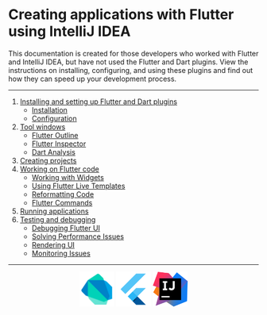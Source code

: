 # Creating applications with Flutter using IntelliJ IDEA

This documentation is created for those developers who worked with Flutter and IntelliJ IDEA, but have not used the Flutter and Dart plugins. View the instructions on installing, configuring, and using these plugins and find out how they can speed up your development process.

---
1. [Installing and setting up Flutter and Dart plugins](https://github.com/straw-wave/draft/blob/master/content/install-and-set-up-plugins.md "")
    * [Installation](https://github.com/straw-wave/draft/blob/master/content/install-and-set-up-plugins.md#plugins-installation)
    * [Configuration](https://github.com/straw-wave/draft/blob/master/content/install-and-set-up-plugins.md#plugins-configuration)
2. [Tool windows](https://github.com/straw-wave/draft/blob/master/content/tool-windows.md "")
    * [Flutter Outline](https://github.com/straw-wave/draft/blob/master/content/tool-windows.md#flutter-outline)
    * [Flutter Inspector](https://github.com/straw-wave/draft/blob/master/content/tool-windows.md#flutter-inspector)
    * [Dart Analysis](https://github.com/straw-wave/draft/blob/master/content/tool-windows.md#dart-analysis)
3. [Creating projects](https://github.com/straw-wave/draft/blob/master/content/creating-projects.md)
4. [Working on Flutter code](https://github.com/straw-wave/draft/blob/master/content/working-on-flutter-code.md "")
    * [Working with Widgets](https://github.com/straw-wave/draft/blob/master/content/working-on-flutter-code.md#flutter-outline)
    * [Using Flutter Live Templates](https://github.com/straw-wave/draft/blob/master/content/working-on-flutter-code.md#live-templates)
    * [Reformatting Code](https://github.com/straw-wave/draft/blob/master/content/working-on-flutter-code.md#reformatting-your-code)
    * [Flutter Commands](https://github.com/straw-wave/draft/blob/master/content/working-on-flutter-code.md#flutter-commands)
4. [Running applications](https://github.com/straw-wave/draft/blob/master/content/running-apps.md)
5. [Testing and debugging](https://github.com/straw-wave/draft/blob/master/content/testing-and-debugging.md)
    * [Debugging Flutter UI](https://github.com/straw-wave/draft/blob/master/content/testing-and-debugging.md#flutter-inspector)
    * [Solving Performance Issues](https://github.com/straw-wave/draft/blob/master/content/testing-and-debugging.md#timeline)
    * [Rendering UI](https://github.com/straw-wave/draft/blob/master/content/testing-and-debugging.md#render-tree-tab)
    * [Monitoring Issues](https://github.com/straw-wave/draft/blob/master/content/testing-and-debugging.md#dart-analysis-tool-window)
---
<p align="center">
<img src="https://github.com/straw-wave/draft/blob/master/img/dart.png" alt="Dart" width="70"/>
<img src="https://github.com/straw-wave/draft/blob/master/img/flutter.png" alt="Dart" width="70"/>  
<img src="https://github.com/straw-wave/draft/blob/master/img/intellij_idea.png" alt="Dart" width="70"/>  
</p>
